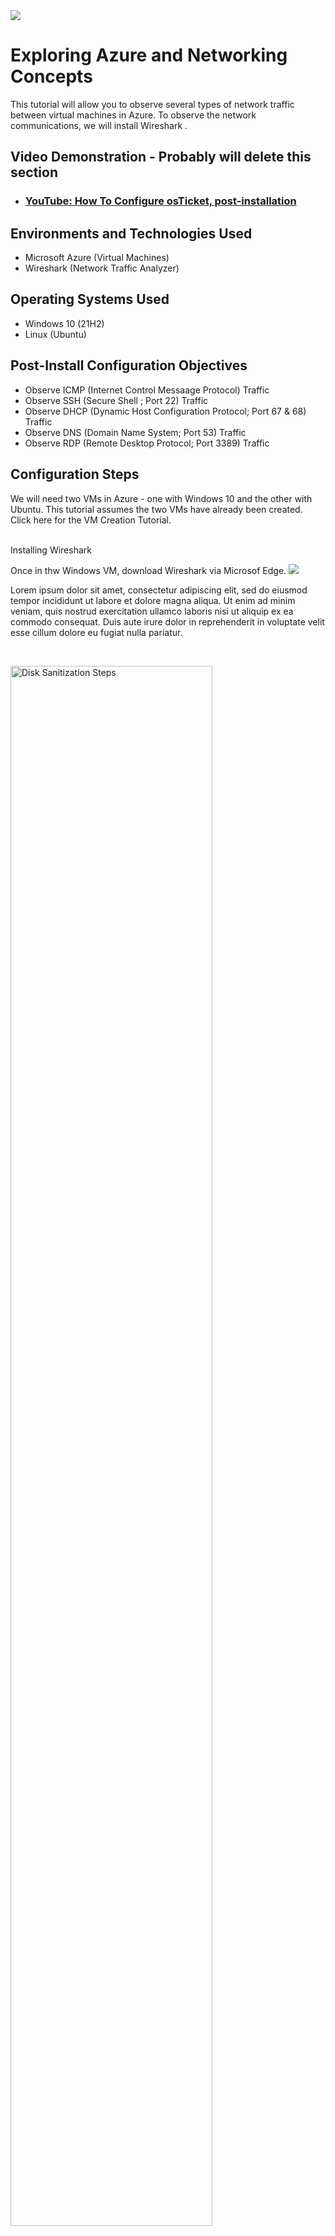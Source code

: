 <img src="https://i.imgur.com/bxunY9z.png">
</p>

<h1>Exploring Azure and Networking Concepts</h1>
  
This tutorial will allow you to observe several types of network traffic between virtual machines in Azure. To observe the network communications, we will install Wireshark .<br />


<h2>Video Demonstration - Probably will delete this section</h2>

- ### [YouTube: How To Configure osTicket, post-installation](https://www.youtube.com)

<h2>Environments and Technologies Used</h2>

- Microsoft Azure (Virtual Machines)
- Wireshark (Network Traffic Analyzer)

<h2>Operating Systems Used </h2>

- Windows 10</b> (21H2)
- Linux (Ubuntu)

<h2>Post-Install Configuration Objectives</h2>

- Observe ICMP (Internet Control Messaage Protocol) Traffic
- Observe SSH (Secure Shell ; Port 22) Traffic
- Observe DHCP (Dynamic Host Configuration Protocol; Port 67 & 68) Traffic
- Observe DNS (Domain Name System; Port 53) Traffic
- Observe RDP (Remote Desktop Protocol; Port 3389) Traffic

<h2>Configuration Steps</h2>

<p>
<p>
We will need two VMs in Azure - one with Windows 10 and the other with Ubuntu. This tutorial assumes the two VMs have already been created. Click here for the VM Creation Tutorial. 
</p>
<br />
Installing Wireshark
<p>
Once in thw Windows VM, download Wireshark via Microsof Edge.
<img src="https://i.imgur.com/iXq2YUF.png">
</p>
<p>
Lorem ipsum dolor sit amet, consectetur adipiscing elit, sed do eiusmod tempor incididunt ut labore et dolore magna aliqua. Ut enim ad minim veniam, quis nostrud exercitation ullamco laboris nisi ut aliquip ex ea commodo consequat. Duis aute irure dolor in reprehenderit in voluptate velit esse cillum dolore eu fugiat nulla pariatur.
</p>
<br />

<p>
<img src="https://i.imgur.com/DJmEXEB.png" height="80%" width="80%" alt="Disk Sanitization Steps"/>
</p>
<p>
Lorem ipsum dolor sit amet, consectetur adipiscing elit, sed do eiusmod tempor incididunt ut labore et dolore magna aliqua. Ut enim ad minim veniam, quis nostrud exercitation ullamco laboris nisi ut aliquip ex ea commodo consequat. Duis aute irure dolor in reprehenderit in voluptate velit esse cillum dolore eu fugiat nulla pariatur.
</p>
<br />

<h2>Post-Install Configuration Objectives</h2>

- Observe ICMP Traffic
<p>
<img src="https://i.imgur.com/DJmEXEB.png" height="80%" width="80%" alt="Disk Sanitization Steps"/>
</p>
<p>
1. Use Remote Desktop to connect to your Windows 10 Virtual Machine
<p>

 
<img src="https://i.imgur.com/DJmEXEB.png" height="80%" width="80%" alt="Disk Sanitization Steps"/>
</p>
<p>
2. Within your Windows 10 Virtual Machine, Install Wireshark.
<p>  
3. Open Wireshark and filter for ICMP traffic only.
</p>
<br />

- Observe SSH Traffic
<p>
<img src="https://i.imgur.com/DJmEXEB.png" height="80%" width="80%" alt="Disk Sanitization Steps"/>
</p>
<p>
1. Back in Wireshark, filter for SSH traffic only
<p>  
2. From your Windows 10 VM, “SSH into” your Ubuntu Virtual Machine (via its private IP address)
<p>  
 A. Type commands (username, pwd, etc) into the linux SSH connection and observe SSH traffic spam in WireShark
</p>
 B. Exit the SSH connection by typing ‘exit’ and pressing [Enter]
</p>
<br />

- Observe DHCP Traffic
<p>
<img src="https://i.imgur.com/DJmEXEB.png" height="80%" width="80%" alt="Disk Sanitization Steps"/>
</p>
<p>
1. Back in Wireshark, filter for DHCP traffic only
<p>  
2. From your Windows 10 VM, attempt to issue your VM a new IP address from the command line (ipconfig /renew)
<p>  
A. Observe the DHCP traffic appearing in WireShark.
</p>
<br />

- Observe DNS Traffic
<p>
<img src="https://i.imgur.com/DJmEXEB.png" height="80%" width="80%" alt="Disk Sanitization Steps"/>
</p>
<p>
1. Back in Wireshark, filter for DNS traffic only
<p>  
2. From your Windows 10 VM within a command line, use nslookup to see what google.com and disney.com’s IP addresses are
<p>  
A. Observe the DNS traffic being show in WireShark.
</p>
<br />

- Observe RDP Traffic
<p>
<img src="https://i.imgur.com/DJmEXEB.png" height="80%" width="80%" alt="Disk Sanitization Steps"/>
</p>
<p>
1. Back in Wireshark, filter for RDP traffic only (tcp.port == 3389)
<p>  
2. Observe the immediate non-stop spam of traffic? Why do you think it’s non-stop spamming vs only showing traffic when you do an activity?
<p>  
A. Answer: because the RDP (protocol) is constantly showing you a live stream from one computer to another, therefor traffic is always being transmitted
</p>
<br />
